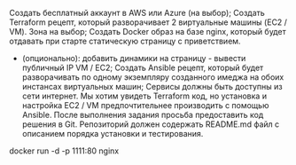 Создать бесплатный аккаунт в AWS или Azure (на выбор);
Создать Terraform рецепт, который разворачивает 2 виртуальные машины (EC2 / VM). Зона на выбор;
Создать Docker образ на базе nginx, который будет отдавать при старте статическую страницу с приветствием.
- (опционально): добавить динамики на страницу - вывести публичный IP VM / EC2;
Создать Ansible рецепт, который будет разворачивать по одному экземпляру созданного имеджа на обоих инстансах виртуальных машин;
Сервисы должны быть доступны из сети интернет.
Мы хотим увидеть Terraform код, но установка и настройка EC2 / VM предпочтительнее производить с помощью Ansible.
После выполнения задания просьба предоставить код решения в Git. Репозиторий должен содержать README.md файл с описанием порядка установки и тестирования.


docker run -d -p 1111:80 nginx
